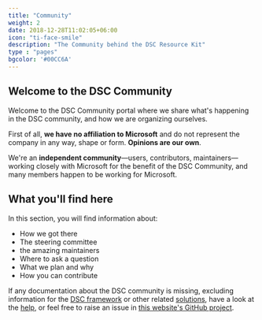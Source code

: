 ```yaml
---
title: "Community"
weight: 2
date: 2018-12-28T11:02:05+06:00
icon: "ti-face-smile"
description: "The Community behind the DSC Resource Kit"
type : "pages"
bgcolor: '#00CC6A'
---
```


## Welcome to the DSC Community

Welcome to the DSC Community portal where we share what's happening in the DSC community,
and how we are organizing ourselves.

First of all, **we have no affiliation to Microsoft** and do not represent
the company in any way, shape or form. **Opinions are our own**.

We're an **independent community**—users, contributors, maintainers—working closely
with Microsoft for the benefit of the DSC Community, and many members
happen to be working for Microsoft.

## What you'll find here

In this section, you will find information about:

- How we got there
- The steering committee
- the amazing maintainers
- Where to ask a question
- What we plan and why
- How you can contribute

If any documentation about the DSC community is missing, excluding information
for the [DSC framework](https://docs.microsoft.com/en-us/powershell/dsc/overview/overview)
or other related [solutions](https://docs.microsoft.com/en-us/azure/governance/policy/concepts/guest-configuration),
have a look at the [help](/help/), or feel free to raise an issue
in [this website's GitHub project](https://github.com/dsccommunity/dsccommunity.org/issues).
